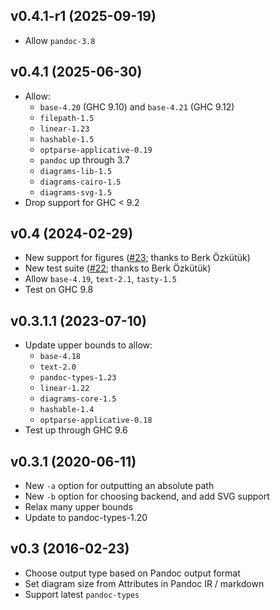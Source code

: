 ## v0.4.1-r1 (2025-09-19)

- Allow `pandoc-3.8`

## v0.4.1 (2025-06-30)

- Allow:
  - `base-4.20` (GHC 9.10) and `base-4.21` (GHC 9.12)
  - `filepath-1.5`
  - `linear-1.23`
  - `hashable-1.5`
  - `optparse-applicative-0.19`
  - `pandoc` up through 3.7
  - `diagrams-lib-1.5`
  - `diagrams-cairo-1.5`
  - `diagrams-svg-1.5`
- Drop support for GHC < 9.2

## v0.4 (2024-02-29)

  - New support for figures ([#23](https://github.com/diagrams/diagrams-pandoc/pull/23); thanks to Berk Özkütük)
  - New test suite ([#22](https://github.com/diagrams/diagrams-pandoc/pull/22); thanks to Berk Özkütük)
  - Allow `base-4.19`, `text-2.1`, `tasty-1.5`
  - Test on GHC 9.8

## v0.3.1.1 (2023-07-10)

  - Update upper bounds to allow:
      - `base-4.18`
      - `text-2.0`
      - `pandoc-types-1.23`
      - `linear-1.22`
      - `diagrams-core-1.5`
      - `hashable-1.4`
      - `optparse-applicative-0.18`
  - Test up through GHC 9.6

## v0.3.1 (2020-06-11)

  - New `-a` option for outputting an absolute path
  - New `-b` option for choosing backend, and add SVG support
  - Relax many upper bounds
  - Update to pandoc-types-1.20

## v0.3 (2016-02-23)

  - Choose output type based on Pandoc output format
  - Set diagram size from Attributes in Pandoc IR / markdown
  - Support latest `pandoc-types`
